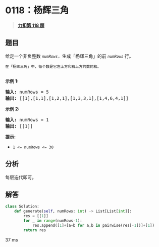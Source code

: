 # 0118：杨辉三角


> <u>**[力扣第 118 题](https://leetcode.cn/problems/pascals-triangle/)**</u>

## 题目

<p>给定一个非负整数 <em><code>numRows</code>，</em>生成「杨辉三角」的前 <em><code>numRows</code> </em>行。</p>

<p><small>在「杨辉三角」中，每个数是它左上方和右上方的数的和。</small></p>

<p><img alt="" src="https://pic.leetcode-cn.com/1626927345-DZmfxB-PascalTriangleAnimated2.gif" /></p>



<p><strong>示例 1:</strong></p>

<pre>
<strong>输入:</strong> numRows = 5
<strong>输出:</strong> [[1],[1,1],[1,2,1],[1,3,3,1],[1,4,6,4,1]]
</pre>

<p><strong>示例 2:</strong></p>

<pre>
<strong>输入:</strong> numRows = 1
<strong>输出:</strong> [[1]]
</pre>



<p><strong>提示:</strong></p>

<ul>
<li><code>1 <= numRows <= 30</code></li>
</ul>


## 分析

每层迭代即可。

## 解答

```python
class Solution:
    def generate(self, numRows: int) -> List[List[int]]:
        res = [[1]]
        for _ in range(numRows-1):
            res.append([1]+[a+b for a,b in pairwise(res[-1])]+[1])
        return res
```
37 ms

